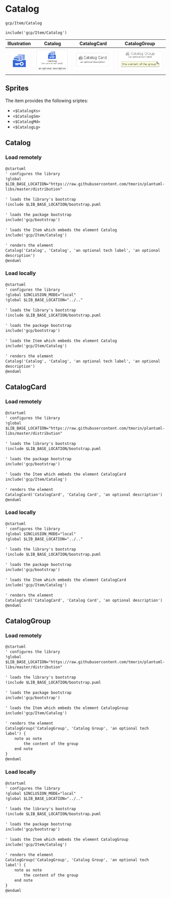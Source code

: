 # Catalog


```text
gcp/Item/Catalog
```

```text
include('gcp/Item/Catalog')
```



| Illustration | Catalog | CatalogCard | CatalogGroup |
| :---: | :---: | :---: | :---: |
| ![illustration for Illustration](../../gcp/Item/Catalog.png) | ![illustration for Catalog](../../gcp/Item/Catalog.Local.png) | ![illustration for CatalogCard](../../gcp/Item/CatalogCard.Local.png) | ![illustration for CatalogGroup](../../gcp/Item/CatalogGroup.Local.png) |



## Sprites
The item provides the following sriptes:

- `<$CatalogXs>`
- `<$CatalogSm>`
- `<$CatalogMd>`
- `<$CatalogLg>`





## Catalog

### Load remotely
```plantuml
@startuml
' configures the library
!global $LIB_BASE_LOCATION="https://raw.githubusercontent.com/tmorin/plantuml-libs/master/distribution"

' loads the library's bootstrap
!include $LIB_BASE_LOCATION/bootstrap.puml

' loads the package bootstrap
include('gcp/bootstrap')

' loads the Item which embeds the element Catalog
include('gcp/Item/Catalog')

' renders the element
Catalog('Catalog', 'Catalog', 'an optional tech label', 'an optional description')
@enduml
```

### Load locally
```plantuml
@startuml
' configures the library
!global $INCLUSION_MODE="local"
!global $LIB_BASE_LOCATION="../.."

' loads the library's bootstrap
!include $LIB_BASE_LOCATION/bootstrap.puml

' loads the package bootstrap
include('gcp/bootstrap')

' loads the Item which embeds the element Catalog
include('gcp/Item/Catalog')

' renders the element
Catalog('Catalog', 'Catalog', 'an optional tech label', 'an optional description')
@enduml
```

## CatalogCard

### Load remotely
```plantuml
@startuml
' configures the library
!global $LIB_BASE_LOCATION="https://raw.githubusercontent.com/tmorin/plantuml-libs/master/distribution"

' loads the library's bootstrap
!include $LIB_BASE_LOCATION/bootstrap.puml

' loads the package bootstrap
include('gcp/bootstrap')

' loads the Item which embeds the element CatalogCard
include('gcp/Item/Catalog')

' renders the element
CatalogCard('CatalogCard', 'Catalog Card', 'an optional description')
@enduml
```

### Load locally
```plantuml
@startuml
' configures the library
!global $INCLUSION_MODE="local"
!global $LIB_BASE_LOCATION="../.."

' loads the library's bootstrap
!include $LIB_BASE_LOCATION/bootstrap.puml

' loads the package bootstrap
include('gcp/bootstrap')

' loads the Item which embeds the element CatalogCard
include('gcp/Item/Catalog')

' renders the element
CatalogCard('CatalogCard', 'Catalog Card', 'an optional description')
@enduml
```

## CatalogGroup

### Load remotely
```plantuml
@startuml
' configures the library
!global $LIB_BASE_LOCATION="https://raw.githubusercontent.com/tmorin/plantuml-libs/master/distribution"

' loads the library's bootstrap
!include $LIB_BASE_LOCATION/bootstrap.puml

' loads the package bootstrap
include('gcp/bootstrap')

' loads the Item which embeds the element CatalogGroup
include('gcp/Item/Catalog')

' renders the element
CatalogGroup('CatalogGroup', 'Catalog Group', 'an optional tech label') {
    note as note
        the content of the group
    end note
}
@enduml
```

### Load locally
```plantuml
@startuml
' configures the library
!global $INCLUSION_MODE="local"
!global $LIB_BASE_LOCATION="../.."

' loads the library's bootstrap
!include $LIB_BASE_LOCATION/bootstrap.puml

' loads the package bootstrap
include('gcp/bootstrap')

' loads the Item which embeds the element CatalogGroup
include('gcp/Item/Catalog')

' renders the element
CatalogGroup('CatalogGroup', 'Catalog Group', 'an optional tech label') {
    note as note
        the content of the group
    end note
}
@enduml
```

